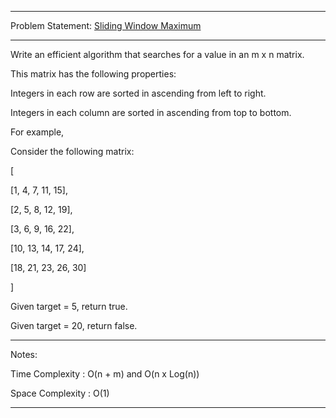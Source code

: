 ******************************************************************************
Problem Statement: [Sliding Window Maximum](https://leetcode.com/problems/sliding-window-maximum/#/description)
******************************************************************************
Write an efficient algorithm that searches for a value in an m x n matrix.

This matrix has the following properties:

Integers in each row are sorted in ascending from left to right.

Integers in each column are sorted in ascending from top to bottom.

For example,

Consider the following matrix: 

[

  [1,   4,  7, 11, 15],

  [2,   5,  8, 12, 19],

  [3,   6,  9, 16, 22],

  [10, 13, 14, 17, 24],

  [18, 21, 23, 26, 30]

]

Given target = 5, return true.

Given target = 20, return false.

******************************************************************************
Notes:

Time Complexity : O(n + m) and O(n x Log(n))

Space Complexity : O(1) 

******************************************************************************
